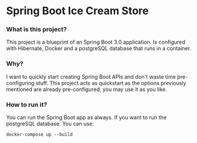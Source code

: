 # Spring Boot Ice Cream Store

### What is this project?
This project is a blueprint of an Spring Boot 3.0 application. Is configured with Hibernate, Docker and a postgreSQL database that runs in a container.

### Why?
I want to quickly start creating Spring Boot APIs and don't waste time pre-configuring stuff.
This project acts as quickstart as the options previously mentioned are already pre-configured, you may use it as you like.

### How to run it?
You can run the Spring Boot app as always. If you want to run the postgreSQL database. You can use:
```
docker-compose up --build
```
